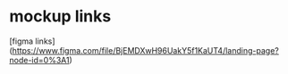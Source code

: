 # mockup links 

 [figma links] (https://www.figma.com/file/BjEMDXwH96UakY5f1KaUT4/landing-page?node-id=0%3A1)

